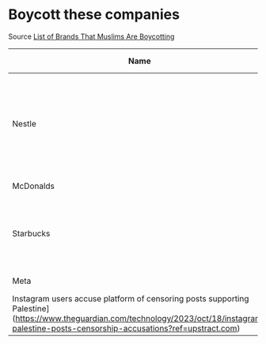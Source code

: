 # Boycott these companies

Source [List of Brands That Muslims Are Boycotting](https://theislamicinformation.com/news/list-of-brands-supporting-israel/)

| Name | Reason | Known Brands | Alternatives
|-----------------|-----------------|-----------------|-----------------|
| Nestle| [Boycotted by Muslims](https://theislamicinformation.com/news/list-of-brands-supporting-israel/) | ▪ Nesquik ▪ Nescafé ▪ Purina ▪ Gerber ▪ Kit Kat ▪ Häagen-Dazs | Shop at [Aldi](https://www.aldi.com/)|
| McDonalds | [War Sponsor](https://www.businessinsider.com/mcdonalds-donating-thousands-meals-idf-israeli-citizens-hamas-attacks-2023) | ▪ McCafé  | [ ▪ Five Guys](https://www.fiveguys.com/) ▪ [Wendies](https://www.wendys.com/) |
| Starbucks | [SUING ITS UNION AFTER “SOLIDARITY WITH PALESTINE!” TWEET](https://theintercept.com/2023/10/17/starbucks-suing-union-israel-palestine/) | Teavana | [Wawa](https://www.wawa.com/) |
|Meta| [Content Censorsip](https://www.msn.com/en-us/money/news/meta-eradicates-795000-content-pieces-related-to-israel-hamas-war-sees-sevenfold-increase-in-removal-rates/ar-AA1idoxe) [
Instagram users accuse platform of censoring posts supporting Palestine](https://www.theguardian.com/technology/2023/oct/18/instagram-palestine-posts-censorship-accusations?ref=upstract.com)| Facebook, Instagram, Threads |▪ [Twitter](https://www.twitter.com) ▪ [Gab](https://www.gab.com)|
